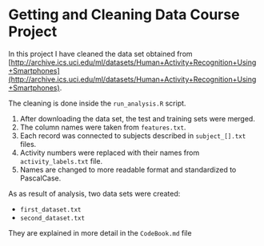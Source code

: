 # Getting and Cleaning Data Course Project

In this project I have cleaned the data set obtained from [http://archive.ics.uci.edu/ml/datasets/Human+Activity+Recognition+Using+Smartphones](http://archive.ics.uci.edu/ml/datasets/Human+Activity+Recognition+Using+Smartphones).

The cleaning is done inside the ```run_analysis.R``` script.

1. After downloading the data set, the test and training sets were merged.
2. The column names were taken from ```features.txt```.
3. Each record was connected to subjects described in ```subject_[].txt``` files.
4. Activity numbers were replaced with their names from ```activity_labels.txt``` file.
5. Names are changed to more readable format and standardized to PascalCase.

As as result of analysis, two data sets were created:

* ```first_dataset.txt```
* ```second_dataset.txt```

They are explained in more detail in the ```CodeBook.md``` file

